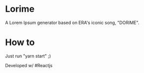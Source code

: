 # Lorime

A Lorem Ipsum generator based on ERA's iconic song, "DORIME".


# How to
Just run "yarn start" ;)

Developed w/ #Reactjs
